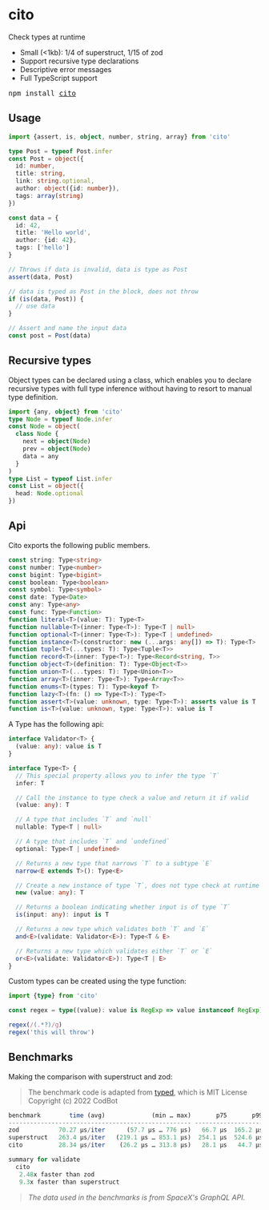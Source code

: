 # cito

Check types at runtime

- Small (<1kb): 1/4 of superstruct, 1/15 of zod
- Support recursive type declarations
- Descriptive error messages
- Full TypeScript support

<pre>npm install <a href="https://www.npmjs.com/package/cito">cito</a></pre>

## Usage

```ts
import {assert, is, object, number, string, array} from 'cito'

type Post = typeof Post.infer
const Post = object({
  id: number,
  title: string,
  link: string.optional,
  author: object({id: number}),
  tags: array(string)
})

const data = {
  id: 42,
  title: 'Hello world',
  author: {id: 42},
  tags: ['hello']
}

// Throws if data is invalid, data is type as Post
assert(data, Post)

// data is typed as Post in the block, does not throw
if (is(data, Post)) {
  // use data
}

// Assert and name the input data
const post = Post(data)
```

## Recursive types

Object types can be declared using a class, which enables you to declare
recursive types with full type inference without having to resort to manual type
definition.

```ts
import {any, object} from 'cito'
type Node = typeof Node.infer
const Node = object(
  class Node {
    next = object(Node)
    prev = object(Node)
    data = any
  }
)
type List = typeof List.infer
const List = object({
  head: Node.optional
})
```

## Api

Cito exports the following public members.

```ts
const string: Type<string>
const number: Type<number>
const bigint: Type<bigint>
const boolean: Type<boolean>
const symbol: Type<symbol>
const date: Type<Date>
const any: Type<any>
const func: Type<Function>
function literal<T>(value: T): Type<T>
function nullable<T>(inner: Type<T>): Type<T | null>
function optional<T>(inner: Type<T>): Type<T | undefined>
function instance<T>(constructor: new (...args: any[]) => T): Type<T>
function tuple<T>(...types: T): Type<Tuple<T>>
function record<T>(inner: Type<T>): Type<Record<string, T>>
function object<T>(definition: T): Type<Object<T>>
function union<T>(...types: T): Type<Union<T>>
function array<T>(inner: Type<T>): Type<Array<T>>
function enums<T>(types: T): Type<keyof T>
function lazy<T>(fn: () => Type<T>): Type<T>
function assert<T>(value: unknown, type: Type<T>): asserts value is T
function is<T>(value: unknown, type: Type<T>): value is T
```

A Type has the following api:

```ts
interface Validator<T> {
  (value: any): value is T
}

interface Type<T> {
  // This special property allows you to infer the type `T`
  infer: T

  // Call the instance to type check a value and return it if valid
  (value: any): T

  // A type that includes `T` and `null`
  nullable: Type<T | null>

  // A type that includes `T` and `undefined`
  optional: Type<T | undefined>

  // Returns a new type that narrows `T` to a subtype `E`
  narrow<E extends T>(): Type<E>

  // Create a new instance of type `T`, does not type check at runtime
  new (value: any): T

  // Returns a boolean indicating whether input is of type `T`
  is(input: any): input is T

  // Returns a new type which validates both `T` and `E`
  and<E>(validate: Validator<E>): Type<T & E>

  // Returns a new type which validates either `T` or `E`
  or<E>(validate: Validator<E>): Type<T | E>
}
```

Custom types can be created using the type function:

```ts
import {type} from 'cito'

const regex = type((value): value is RegExp => value instanceof RegExp)

regex(/(.*?)/g)
regex('this will throw')
```

## Benchmarks

Making the comparison with superstruct and zod:

> The benchmark code is adapted from [typed](https://github.com/brielov/typed/tree/master/benchmark), which is MIT License Copyright (c) 2022 CodBot

```ts
benchmark        time (avg)             (min … max)       p75       p99      p995
--------------------------------------------------- -----------------------------
zod           70.27 µs/iter      (57.7 µs … 776 µs)   66.7 µs  165.2 µs  190.7 µs
superstruct   263.4 µs/iter   (219.1 µs … 853.1 µs)  254.1 µs  524.6 µs  610.9 µs
cito          28.34 µs/iter    (26.2 µs … 313.8 µs)   28.1 µs   44.7 µs   61.9 µs

summary for validate
  cito
   2.48x faster than zod
   9.3x faster than superstruct
```

> _The data used in the benchmarks is from SpaceX's GraphQL API._
